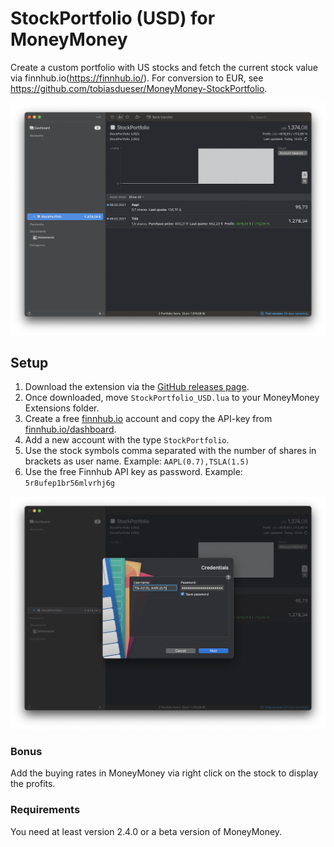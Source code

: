 # StockPortfolio (USD) for MoneyMoney
Create a custom portfolio with US stocks and fetch the current stock value via finnhub.io(https://finnhub.io/). For conversion to EUR, see https://github.com/tobiasdueser/MoneyMoney-StockPortfolio.

![MoneyMoney screenshot with StockPortfolio Balance](screens/StockPortfolio-balance.png)

## Setup

1. Download the extension via the [GitHub releases page](https://github.com/guidezpl/MoneyMoney-StockPortfolio/releases).
2. Once downloaded, move `StockPortfolio_USD.lua` to your MoneyMoney Extensions folder.
3. Create a free [finnhub.io](https://finnhub.io/) account and copy the API-key from [finnhub.io/dashboard](https://finnhub.io/dashboard).
4. Add a new account with the type `StockPortfolio`.
5. Use the stock symbols comma separated with the number of shares in brackets as user name. Example: `AAPL(0.7),TSLA(1.5)`
6. Use the free Finnhub API key as password. Example: `5r8ufep1br56mlvrhj6g`

![MoneyMoney screenshot with StockPortfolio Setup](screens/StockPortfolio-setup.png)

### Bonus
Add the buying rates in MoneyMoney via right click on the stock to display the profits.

### Requirements
You need at least version 2.4.0 or a beta version of MoneyMoney.
